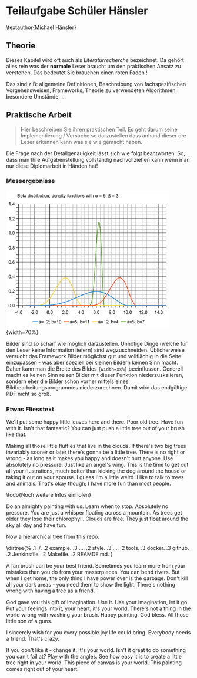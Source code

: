 # Teilaufgabe Schüler Hänsler
\textauthor{Michael Hänsler}

## Theorie

Dieses Kapitel wird oft auch als _Literaturrecherche_ bezeichnet. Da gehört alles rein was der __normale__ Leser braucht um den praktischen Ansatz zu verstehen. Das bedeutet Sie brauchen einen roten Faden !

Das sind z.B: allgemeine Definitionen, Beschreibung von fachspezifischen Vorgehensweisen, Frameworks, Theorie zu verwendeten Algorithmen, besondere Umstände, ...

## Praktische Arbeit

> Hier beschreiben Sie ihren praktischen Teil. Es geht darum seine Implementierung / Versuche so darzustellen dass anhand dieser dre Leser erkennen kann was sie wie gemacht haben.

Die Frage nach der Detailgenauigkeit lässt sich wie folgt beantworten: So, dass man Ihre Aufgabenstellung vollständig  nachvollziehen kann wenn man nur diese Diplomarbeit in Händen hat!

### Messergebnisse

![Ein PNG Bild\label{fig:png_bild}](img/graph.png){width=70%} 

Bilder sind so scharf wie möglich darzustellen. Unnötige Dinge (welche für den Leser keine Information liefern) sind wegzuschneiden. Üblicherweise versucht das Framework Bilder möglichst gut und vollflächig in die Seite einzupassen - was aber speziell bei kleinen Bildern keinen Sinn macht. Daher kann man die Breite des Bildes `{width=xx%}` beeinflussen. Generell macht es keinen Sinn reisen Bilder mit dieser Funktion niederzuskalieren, sondern eher die Bilder schon vorher mittels eines Bildbearbeitungsprogrammes niederzurechnen. Damit wird das endgültige PDF nicht so groß.

### Etwas Fliesstext

We'll put some happy little leaves here and there. Poor old tree. Have fun with it. Isn't that fantastic? You can just push a little tree out of your brush like that.

Making all those little fluffies that live in the clouds. If there's two big trees invariably sooner or later there's gonna be a little tree. There is no right or wrong - as long as it makes you happy and doesn't hurt anyone. Use absolutely no pressure. Just like an angel's wing. This is the time to get out all your flustrations, much better than kicking the dog around the house or taking it out on your spouse. I guess I'm a little weird. I like to talk to trees and animals. That's okay though; I have more fun than most people.

\todo{Noch weitere Infos einholen}

Do an almighty painting with us. Learn when to stop. Absolutely no pressure. You are just a whisper floating across a mountain. As trees get older they lose their chlorophyll. Clouds are free. They just float around the sky all day and have fun.

Now a hierarchical tree from this repo:

\dirtree{%
.1 ./.
.2 example.
.3 ....
.2 style.
.3 ....
.2 tools.
.3 docker.
.3 github.
.2 Jenkinsfile.
.2 Makefile.
.2 REAMDE.md.
}

A fan brush can be your best friend. Sometimes you learn more from your mistakes than you do from your masterpieces. You can bend rivers. But when I get home, the only thing I have power over is the garbage. Don't kill all your dark areas - you need them to show the light. There's nothing wrong with having a tree as a friend.

God gave you this gift of imagination. Use it. Use your imagination, let it go. Put your feelings into it, your heart, it's your world. There's not a thing in the world wrong with washing your brush. Happy painting, God bless. All those little son of a guns.

I sincerely wish for you every possible joy life could bring. Everybody needs a friend. That's crazy.

If you don't like it - change it. It's your world. Isn't it great to do something you can't fail at? Play with the angles. See how easy it is to create a little tree right in your world. This piece of canvas is your world. This painting comes right out of your heart.




